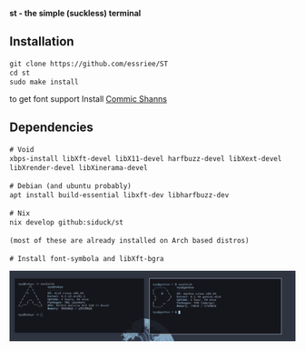 
 **st - the simple (suckless) terminal**
 
## Installation
```
git clone https://github.com/essriee/ST
cd st
sudo make install
```
to get font support Install [Commic Shanns](https://github.com/shannpersand/comic-shanns)



## Dependencies

```
# Void
xbps-install libXft-devel libX11-devel harfbuzz-devel libXext-devel libXrender-devel libXinerama-devel

# Debian (and ubuntu probably)
apt install build-essential libxft-dev libharfbuzz-dev

# Nix
nix develop github:siduck/st

(most of these are already installed on Arch based distros)

# Install font-symbola and libXft-bgra
```

![ST](img/st.png)


